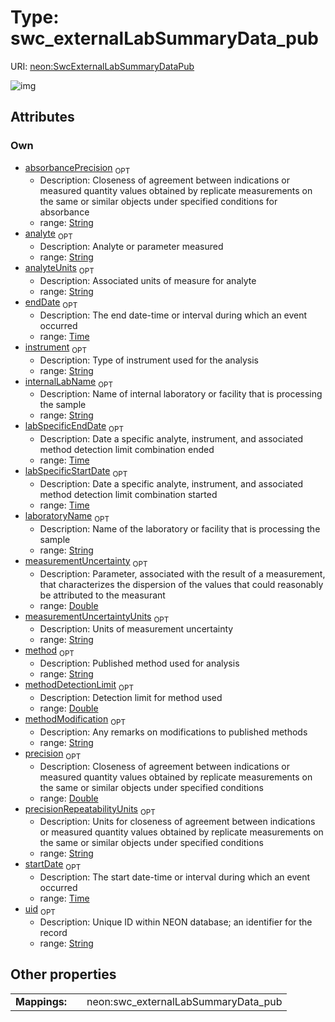 
# Type: swc_externalLabSummaryData_pub




URI: [neon:SwcExternalLabSummaryDataPub](https://data.neonscience.org/SwcExternalLabSummaryDataPub)


![img](http://yuml.me/diagram/nofunky;dir:TB/class/[SwcExternalLabSummaryDataPub&#124;uid:string%20%3F;startDate:time%20%3F;endDate:time%20%3F;laboratoryName:string%20%3F;analyte:string%20%3F;instrument:string%20%3F;method:string%20%3F;methodModification:string%20%3F;methodDetectionLimit:double%20%3F;analyteUnits:string%20%3F;precision:double%20%3F;measurementUncertainty:double%20%3F;internalLabName:string%20%3F;labSpecificStartDate:time%20%3F;labSpecificEndDate:time%20%3F;absorbancePrecision:string%20%3F;measurementUncertaintyUnits:string%20%3F;precisionRepeatabilityUnits:string%20%3F])

## Attributes


### Own

 * [absorbancePrecision](absorbancePrecision.md)  <sub>OPT</sub>
    * Description: Closeness of agreement between indications or measured quantity values obtained by replicate measurements on the same or similar objects under specified conditions for absorbance
    * range: [String](types/String.md)
 * [analyte](analyte.md)  <sub>OPT</sub>
    * Description: Analyte or parameter measured
    * range: [String](types/String.md)
 * [analyteUnits](analyteUnits.md)  <sub>OPT</sub>
    * Description: Associated units of measure for analyte
    * range: [String](types/String.md)
 * [endDate](endDate.md)  <sub>OPT</sub>
    * Description: The end date-time or interval during which an event occurred
    * range: [Time](types/Time.md)
 * [instrument](instrument.md)  <sub>OPT</sub>
    * Description: Type of instrument used for the analysis
    * range: [String](types/String.md)
 * [internalLabName](internalLabName.md)  <sub>OPT</sub>
    * Description: Name of internal laboratory or facility that is processing the sample
    * range: [String](types/String.md)
 * [labSpecificEndDate](labSpecificEndDate.md)  <sub>OPT</sub>
    * Description: Date a specific analyte, instrument, and associated method detection limit combination ended
    * range: [Time](types/Time.md)
 * [labSpecificStartDate](labSpecificStartDate.md)  <sub>OPT</sub>
    * Description: Date a specific analyte, instrument, and associated method detection limit combination started
    * range: [Time](types/Time.md)
 * [laboratoryName](laboratoryName.md)  <sub>OPT</sub>
    * Description: Name of the laboratory or facility that is processing the sample
    * range: [String](types/String.md)
 * [measurementUncertainty](measurementUncertainty.md)  <sub>OPT</sub>
    * Description: Parameter, associated with the result of a measurement, that characterizes the dispersion of the values that could reasonably be attributed to the measurant
    * range: [Double](types/Double.md)
 * [measurementUncertaintyUnits](measurementUncertaintyUnits.md)  <sub>OPT</sub>
    * Description: Units of measurement uncertainty
    * range: [String](types/String.md)
 * [method](method.md)  <sub>OPT</sub>
    * Description: Published method used for analysis
    * range: [String](types/String.md)
 * [methodDetectionLimit](methodDetectionLimit.md)  <sub>OPT</sub>
    * Description: Detection limit for method used
    * range: [Double](types/Double.md)
 * [methodModification](methodModification.md)  <sub>OPT</sub>
    * Description: Any remarks on modifications to published methods
    * range: [String](types/String.md)
 * [precision](precision.md)  <sub>OPT</sub>
    * Description: Closeness of agreement between indications or measured quantity values obtained by replicate measurements on the same or similar objects under specified conditions
    * range: [Double](types/Double.md)
 * [precisionRepeatabilityUnits](precisionRepeatabilityUnits.md)  <sub>OPT</sub>
    * Description: Units for closeness of agreement between indications or measured quantity values obtained by replicate measurements on the same or similar objects under specified conditions
    * range: [String](types/String.md)
 * [startDate](startDate.md)  <sub>OPT</sub>
    * Description: The start date-time or interval during which an event occurred
    * range: [Time](types/Time.md)
 * [uid](uid.md)  <sub>OPT</sub>
    * Description: Unique ID within NEON database; an identifier for the record
    * range: [String](types/String.md)

## Other properties

|  |  |  |
| --- | --- | --- |
| **Mappings:** | | neon:swc_externalLabSummaryData_pub |

